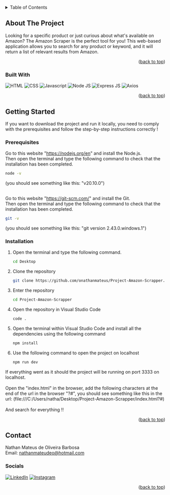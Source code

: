 <!-- Improved compatibility of back to top link -->
<a name="top"></a>

<!-- TABLE OF CONTENTS -->
<details>
  <summary>Table of Contents</summary>
  <ol>
    <li>
      <a href="#about-the-project">About The Project</a>
      <ul>
        <li><a href="#built-with">Built With</a></li>
      </ul>
    </li>
    <li>
      <a href="#getting-started">Getting Started</a>
      <ul>
        <li><a href="#prerequisites">Prerequisites</a></li>
        <li><a href="#installation">Installation</a></li>
      </ul>
    </li>
    <li><a href="#contact">Contact</a></li>
  </ol>
</details>

<!-- ABOUT THE PROJECT -->
## About The Project

<p>Looking for a specific product or just curious about what's available on Amazon? The Amazon Scraper is the perfect tool for you! This web-based application allows you to search for any product or keyword, and it will return a list of relevant results from Amazon.</p>

<p align="right">(<a href="#top">back to top</a>)</p>

### Built With

![HTML](https://img.shields.io/badge/HTML5-E34F26?style=for-the-badge&logo=html5&logoColor=white) ![CSS](https://img.shields.io/badge/CSS3-1572B6?style=for-the-badge&logo=css3&logoColor=white) ![Javascript](https://img.shields.io/badge/JavaScript-323330?style=for-the-badge&logo=javascript&logoColor=F7DF1E) ![Node JS](https://img.shields.io/badge/Node%20js-339933?style=for-the-badge&logo=nodedotjs&logoColor=white) ![Express JS](https://img.shields.io/badge/Express%20js-000000?style=for-the-badge&logo=express&logoColor=white) ![Axios](https://img.shields.io/badge/axios-671ddf?&style=for-the-badge&logo=axios&logoColor=white)

<p align="right">(<a href="#top">back to top</a>)</p>

<!-- GETTING STARTED -->
## Getting Started

If you want to download the project and run it locally, you need to comply with the prerequisites and follow the step-by-step instructions correctly !

### Prerequisites

Go to this website "https://nodejs.org/en" and install the Node.js. <br> Then open the terminal and type the following command to check that the installation has been completed.
  ```sh
  node -v
  ```
(you should see something like this: "v20.10.0") <br> <br> 

Go to this website "https://git-scm.com/" and install the Git. <br> Then open the terminal and type the following command to check that the installation has been completed.
  ```sh
  git -v
  ```
(you should see something like this: "git version 2.43.0.windows.1")

### Installation

1. Open the terminal and type the following command.
    ```sh
    cd Desktop
    ```	
2. Clone the repository 
    ```sh	
    git clone https://github.com/onathanmateus/Project-Amazon-Scrapper.git
    ```
3. Enter the repository
    ```sh	
    cd Project-Amazon-Scrapper
    ```
4. Open the repository in Visual Studio Code
    ```sh	
    code .
    ```
5. Open the terminal within Visual Studio Code and install all the dependencies using the following command
    ```sh	
    npm install
    ```
6. Use the following command to open the project on localhost
    ```sh	
    npm run dev 
    ```
If everything went as it should the project will be running on port 3333 on localhost. <br> <br> Open the "index.html" in the browser, add the following characters at the end of the url in the browser "?#", you should see something like this in the url: (file:///C:/Users/natha/Desktop/Project-Amazon-Scrapper/index.html?#) <br> <br> And search for everything !! 

<p align="right">(<a href="#top">back to top</a>)</p>

<!-- CONTACT -->
## Contact

Nathan Mateus de Oliveira Barbosa <br>
Email: nathanmateudeo@hotmail.com

### Socials

[![LinkedIn](https://img.shields.io/badge/LinkedIn-0077B5?style=for-the-badge&logo=linkedin&logoColor=white)](https://linkedin.com/in/onathanmateus) [![Instagram](https://img.shields.io/badge/Instagram-E4405F?style=for-the-badge&logo=instagram&logoColor=white)](https://instagram.com/onathanmateus)

<p align="right">(<a href="#top">back to top</a>)</p>
